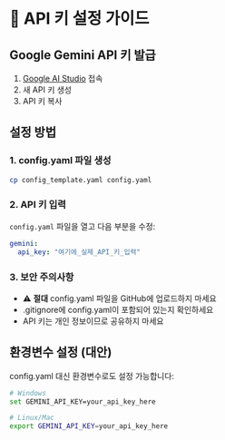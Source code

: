 # 🔑 API 키 설정 가이드

## Google Gemini API 키 발급

1. [Google AI Studio](https://makersuite.google.com/app/apikey) 접속
2. 새 API 키 생성
3. API 키 복사

## 설정 방법

### 1. config.yaml 파일 생성
```bash
cp config_template.yaml config.yaml
```

### 2. API 키 입력
`config.yaml` 파일을 열고 다음 부분을 수정:
```yaml
gemini:
  api_key: "여기에_실제_API_키_입력"
```

### 3. 보안 주의사항
- ⚠️ **절대** config.yaml 파일을 GitHub에 업로드하지 마세요
- .gitignore에 config.yaml이 포함되어 있는지 확인하세요
- API 키는 개인 정보이므로 공유하지 마세요

## 환경변수 설정 (대안)

config.yaml 대신 환경변수로도 설정 가능합니다:

```bash
# Windows
set GEMINI_API_KEY=your_api_key_here

# Linux/Mac
export GEMINI_API_KEY=your_api_key_here
```